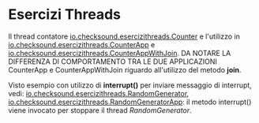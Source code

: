 # Esercizi Threads

Il thread contatore [io.checksound.esercizithreads.Counter](./src/main/java/io/checksound/esercizithreads/Counter.java) e l'utilizzo in [io.checksound.esercizithreads.CounterApp](./src/main/java/io/checksound/esercizithreads/CounterApp.java) e [io.checksound.esercizithreads.CounterAppWithJoin](./src/main/java/io/checksound/esercizithreads/CounterAppWithJoin.java).  DA NOTARE LA DIFFERENZA DI COMPORTAMENTO TRA LE DUE APPLICAZIONI  CounterApp  e  CounterAppWithJoin riguardo all'utilizzo del metodo **join**.

Visto esempio con utilizzo di **interrupt()** per inviare messaggio di interrupt, vedi: [io.checksound.esercizithreads.RandomGenerator](./src/main/java/io/checksound/esercizithreads/RandomGenerator.java), [io.checksound.esercizithreads.RandomGeneratorApp](./src/main/java/io/checksound/esercizithreads/RandomGeneratorApp.java): il metodo interrupt() viene invocato per stoppare il thread *RandomGenerator*.